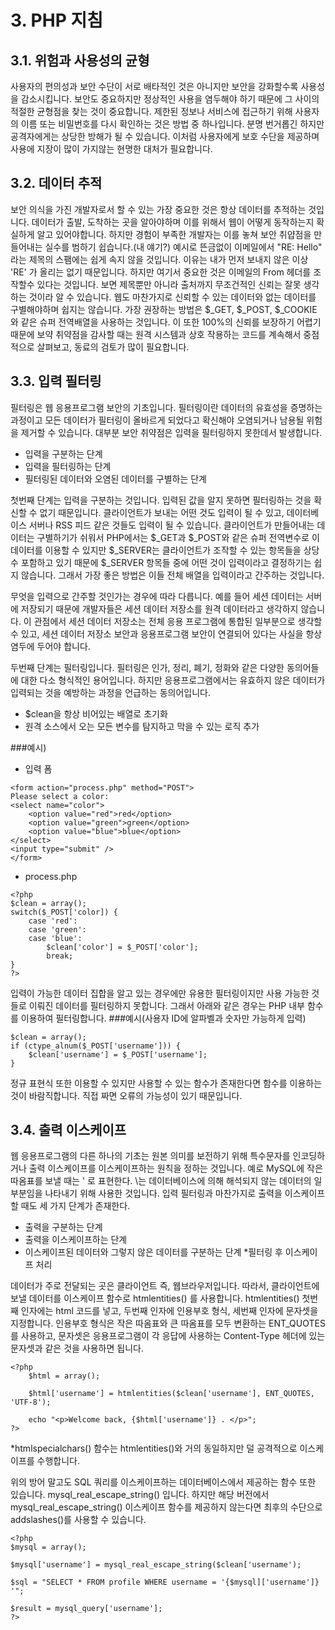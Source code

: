 # 3. PHP 지침

## 3.1. 위험과 사용성의 균형
 사용자의 편의성과 보안 수단이 서로 배타적인 것은 아니지만 보안을 강화할수록 사용성을 감소시킵니다. 보안도 중요하지만 정상적인 사용을 염두해야 하기 때문에 그 사이의 적절한 균형점을 찾는 것이 중요합니다. 제한된 정보나 서비스에 접근하기 위해 사용자의 이름 또는 비밀번호를 다시 확인하는 것은 방법 중 하나입니다. 분명 번거롭긴 하지만 공격자에게는 상당한 방해가 될 수 있습니다. 이처럼 사용자에게 보호 수단을 제공하며 사용에 지장이 많이 가지않는 현명한 대처가 필요합니다.

 ## 3.2. 데이터 추적
 보안 의식을 가진 개발자로서 할 수 있는 가장 중요한 것은 항상 데이터를 추적하는 것입니다. 데이터가 출발, 도착하는 곳을 알아야하며 이를 위해서 웹이 어떻게 동작하는지 확실하게 알고 있어야합니다. 하지만 경험이 부족한 개발자는 이를 놓쳐 보안 취얍점을 만들어내는 실수를 범하기 쉽습니다.(내 얘기?)
 예시로 뜬금없이 이메일에서 "RE: Hello" 라는 제목의 스팸에는 쉽게 속지 않을 것입니다. 이유는 내가 먼저 보내지 않은 이상 'RE' 가 올리는 없기 때문입니다. 하지만 여기서 중요한 것은 이메일의 From 헤더를 조작할수 있다는 것입니다. 보면 제목뿐만 아니라 출처까지 무조건적인 신뢰는 잘못 생각하는 것이라 알 수 있습니다. 웹도 마찬가지로 신뢰할 수 있는 데이터와 없는 데이터를 구별해야하며 쉽지는 않습니다. 가장 권장하는 방법은 $_GET, $_POST, $_COOKIE 와 같은 슈퍼 전역배열을 사용하는 것입니다. 이 또한 100%의 신뢰를 보장하기 어렵기 때문에 보약 취약점을 감사할 때는 원격 시스템과 상호 작용하는 코드를 계속해서 중점적으로 살펴보고, 동료의 검토가 많이 필요합니다.

 ## 3.3. 입력 필터링
 필터링은 웹 응용프로그램 보안의 기초입니다. 필터링이란 데이터의 유효성을 증명하는 과정이고 모든 데이터가 필터링이 올바르게 되었다고 확신해야 오염되거나 남용될 위험을 제거할 수 있습니다. 대부분 보안 취약점은 입력을 필터링하지 못한데서 발생합니다.
 - 입력을 구분하는 단계
 - 입력을 필터링하는 단계
 - 필터링된 데이터와 오염된 데이터를 구별하는 단계

 첫번째 단계는 입력을 구분하는 것입니다. 입력된 값을 알지 못하면 필터링하는 것을 확신할 수 없기 때문입니다. 클라이언트가 보내는 어떤 것도 입력이 될 수 있고, 데이터베이스 서버나 RSS 피드 같은 것들도 입력이 될 수 있습니다. 클라이언트가 만들어내는 데이터는 구별하기가 쉬워서 PHP에서는 $_GET과 $_POST와 같은 슈퍼 전역변수로 이 데이터를 이용할 수 있지만 $_SERVER는 클라이언트가 조작할 수 있는 항목들을 상당수 포함하고 있기 때문에 $_SERVER 항목들 중에 어떤 것이 입력이라고 결정하기는 쉽지 않습니다. 그래서 가장 좋은 방법은 이들 전체 배열을 입력이라고 간주하는 것입니다.

 무엇을 입력으로 간주할 것인가는 경우에 따라 다릅니다. 예를 들어 세션 데이터는 서버에 저장되기 때문에 개발자들은 세션 데이터 저장소를 원격 데이터라고 생각하지 않습니다. 이 관점에서 세션 데이터 저장소는 전체 응용 프로그램에 통합된 일부분으로 생각할 수 있고, 세션 데이터 저장소 보안과 응용프로그램 보안이 연결되어 있다는 사실을 항상 염두에 두어야 합니다. 

 두번째 단계는 필터링입니다. 필터링은 인가, 정리, 폐기, 정화와 같은 다양한 동의어들에 대한 다소 형식적인 용어입니다. 하지만 응용프로그램에서는 유효하지 않은 데이터가 입력되는 것을 예방하는 과정을 언급하는 동의어입니다.

  - $clean을 항상 비어있는 배열로 초기화
  - 원격 소스에서 오는 모든 변수를 탐지하고 막을 수 있는 로직 추가

 ###예시)
- 입력 폼
```
<form action="process.php" method="POST">
Please select a color:
<select name="color">
    <option value="red">red</option>
    <option value="green">green</option>
    <option value="blue">blue</option>
</select>
<input type="submit" />
</form>
```
- process.php
```
<?php
$clean = array();
switch($_POST['color]) {
    case 'red':
    case 'green':
    case 'blue':
        $clean['color'] = $_POST['color'];
        break;
}
?>
```
입력이 가능한 데이터 집합을 알고 있는 경우에만 유용한 필터링이지만 사용 가능한 것들로 이뤄진 데이터를 필터링하지 못합니다. 그래서 아래와 같은 경우는 PHP 내부 함수를 이용하여 필터링합니다.
###예시(사용자 ID에 알파벨과 숫자만 가능하게 입력)
```
$clean = array();
if (ctype_alnum($_POST['username'])) {
    $clean['username'] = $_POST['username'];
}
```
정규 표현식 또한 이용할 수 있지만 사용할 수 있는 함수가 존재한다면 함수를 이용하는 것이 바람직합니다. 직접 짜면 오류의 가능성이 있기 때문입니다.

## 3.4. 출력 이스케이프
 웹 응용프로그램의 다른 하나의 기초는 원본 의미를 보전하기 위해 특수문자를 인코딩하거나 출력 이스케이프를 이스케이프하는 원칙을 정하는 것입니다. 예로 MySQL에 작은 따옴표를 보낼 때는 \' 로 표현한다. \는 데이터베이스에 의해 해석되지 않는 데이터의 일부분임을 나타내기 위해 사용한 것입니다. 입력 필터링과 마찬가지로 출력을 이스케이프할 때도 세 가지 단계가 존재한다.
  - 출력을 구분하는 단계
  - 출력을 이스케이프하는 단계
  - 이스케이프된 데이터와 그렇지 않은 데이터를 구분하는 단계
*필터링 후 이스케이프 처리

데이터가 주로 전달되는 곳은 클라이언트 즉, 웹브라우저입니다. 따라서, 클라이언트에 보낼 데이터를 이스케이프 함수로 htmlentities() 를 사용합니다. htmlentities() 첫번째 인자에는 html 코드를 넣고, 두번째 인자에 인용부호 형식, 세번째 인자에 문자셋을 지정합니다. 인용부호 형식은 작은 따옴표와 큰 따옴표를 모두 변환하는 ENT_QUOTES를 사용하고, 문자셋은 응용프로그램이 각 응답에 사용하는 Content-Type 헤더에 있는 문자셋과 같은 것을 사용하면 됩니다.
```
<?php
    $html = array();

    $html['username'] = htmlentities($clean['username'], ENT_QUOTES, 'UTF-8');

    echo "<p>Welcome back, {$html['username']} . </p>";
?>
```
*htmlspecialchars() 함수는 htmlentities()와 거의 동일하지만 덜 공격적으로 이스케이프를 수행합니다.

위의 방어 말고도 SQL 쿼리를 이스케이프하는 데이터베이스에서 제공하는 함수 또한 있습니다. mysql_real_escape_string() 입니다. 하지만 해당 버전에서 mysql_real_escape_string() 이스케이프 함수를 제공하지 않는다면 최후의 수단으로 addslashes()를 사용할 수 있습니다.
```
<?php
$mysql = array();

$mysql['username'] = mysql_real_escape_string($clean['username');

$sql = "SELECT * FROM profile WHERE username = '{$mysql]['username']} '";

$result = mysql_query['username'];
?>
```
